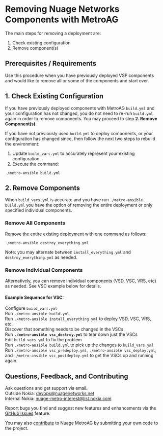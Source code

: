 # Removing Nuage Networks Components with MetroAG
The main steps for removing a deployment are:
1. Check existing configuration
2. Remove component(s)  
## Prerequisites / Requirements
Use this procedure when you have previously deployed VSP components and would like to remove all or some of the components and start over.  
## 1. Check Existing Configuration
If you have previously deployed components with MetroAG `build.yml` and your configuration has not changed, you do not need to re-run `build.yml` again in order to remove components. You may proceed to step **2. Remove Component(s)**.  

If you have not previously used `build.yml` to deploy components, or your configuration has changed since, then follow the next two steps to rebuild the environment:   
1. Update `build_vars.yml` to accurately represent your existing configuration.
2. Execute the command:  
```
./metro-ansible build.yml
```  
## 2. Remove Components
When `build_vars.yml` is accurate and you have run `./metro-ansible build.yml` you have the option of removing the entire deployment or only specified individual components.
### Remove All Components  
Remove the entire existing deployment with one command as follows:  
```
./metro-ansible destroy_everything.yml
```
Note: you may alternate between `install_everything.yml` and `destroy_everything.yml` as needed.  
### Remove Individual Components  
Alternatively, you can remove individual components (VSD, VSC, VRS, etc) as needed. See VSC example below for details.  
  #### Example Sequence for VSC:
  Configure `build_vars.yml`  
  Run `./metro-ansible build.yml`  
  Run `./metro-ansible install_everything.yml` to deploy VSD, VSC, VRS, etc.  
  Discover that something needs to be changed in the VSCs  
  Run **`./metro-ansible vsc_destroy.yml`** to tear down just the VSCs  
  Edit `build_vars.yml` to fix the problem  
  Run `./metro-ansible build.yml` to pick up the changes to `build_vars.yml`  
  Run `./metro-ansible vsc_predeploy.yml`, `./metro-ansible vsc_deploy.yml`, and `./metro-ansible vsc_postdeploy.yml` to get the VSCs up and running again.  
## Questions, Feedback, and Contributing
Ask questions and get support via email.  
  Outside Nokia: [devops@nuagenetworks.net](mailto:deveops@nuagenetworks.net "send email to nuage-metro project")  
  Internal Nokia: [nuage-metro-interest@list.nokia.com](mailto:nuage-metro-interest@list.nokia.com "send email to nuage-metro project")

Report bugs you find and suggest new features and enhancements via the [GitHub Issues](https://github.com/nuagenetworks/nuage-metro/issues "nuage-metro issues") feature.

You may also [contribute](CONTRIBUTING.MD) to Nuage MetroAG by submitting your own code to the project.
